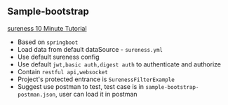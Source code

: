## Sample-bootstrap  

[sureness 10 Minute Tutorial](https://github.com/tomsun28/sureness/tree/master/sample-bootstrap)  

- Based on `springboot`
- Load data from default dataSource - `sureness.yml`
- Use default sureness config
- Use default `jwt,basic auth,digest auth` to authenticate and authorize
- Contain `restful api,websocket`  
- Project's protected entrance is `SurenessFilterExample`
- Suggest use postman to test, test case is in `sample-bootstrap-postman.json`, user can load it in postman  
